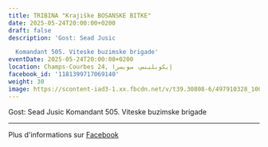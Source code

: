 ```yaml
---
title: TRIBINA "Krajiške BOSANSKE BITKE"
date: 2025-05-24T20:00:00+0200
draft: false
description: 'Gost: Sead Jusic

  Komandant 505. Viteske buzimske brigade'
eventDate: 2025-05-24T20:00:00+0200
location: Champs-Courbes 24, ‏إيكوبلينس‏، ‏سويسرا‏
facebook_id: '1181399717069140'
weight: 30
image: https://scontent-iad3-1.xx.fbcdn.net/v/t39.30808-6/497910328_1007825038144762_7375653666811415510_n.jpg?_nc_cat=110&ccb=1-7&_nc_sid=9e60e4&_nc_ohc=J3OkMhSS82kQ7kNvwGfNZk2&_nc_oc=AdmzdiU4gg-kcEDUW22wyvT9bOZXX1YYk7QFN4ZePxYFjyJ0iK4xBCl9tAi_U9KA0jw&_nc_zt=23&_nc_ht=scontent-iad3-1.xx&edm=ABTKTjYEAAAA&_nc_gid=szfKYSzN43wbH9ZeMrrDkQ&oh=00_Aff9oEX_-vK7eCjR3Y3fvkX7iCxt0ITZpM6OBICDfFSPuw&oe=68F4CE2F
---
```


Gost: Sead Jusic
Komandant 505. Viteske buzimske brigade

---

Plus d'informations sur [Facebook](https://facebook.com/events/1181399717069140)